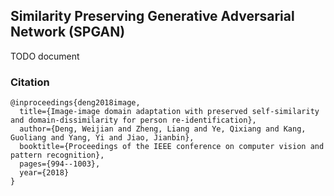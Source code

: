 ## Similarity Preserving Generative Adversarial Network (SPGAN)

TODO document


### Citation
```
@inproceedings{deng2018image,
  title={Image-image domain adaptation with preserved self-similarity and domain-dissimilarity for person re-identification},
  author={Deng, Weijian and Zheng, Liang and Ye, Qixiang and Kang, Guoliang and Yang, Yi and Jiao, Jianbin},
  booktitle={Proceedings of the IEEE conference on computer vision and pattern recognition},
  pages={994--1003},
  year={2018}
}
```
